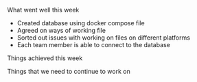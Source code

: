 What went well this week
- Created database using docker compose file
- Agreed on ways of working file
- Sorted out issues with working on files on different platforms 
- Each team member is able to connect to the database

Things achieved this week



Things that we need to continue to work on